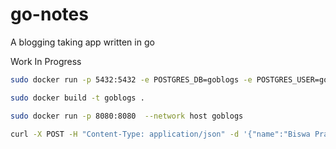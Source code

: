 # go-notes
A blogging taking app written in go

Work In Progress

```bash
sudo docker run -p 5432:5432 -e POSTGRES_DB=goblogs -e POSTGRES_USER=goblogs -e POSTGRES_PASSWORD=goblogs --name pg postgres

sudo docker build -t goblogs .

sudo docker run -p 8080:8080  --network host goblogs
```

```bash
curl -X POST -H "Content-Type: application/json" -d '{"name":"Biswa Prakash","email": "biswaprakash444@gmail.com","password":"pass","username":"biswa_1"}' localhost:8080/api/user/register
```